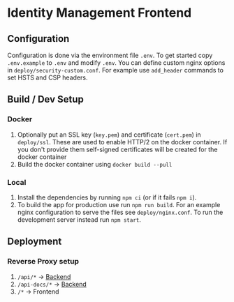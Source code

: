 # Identity Management Frontend

## Configuration

Configuration is done via the environment file `.env`. To get started copy `.env.example` to `.env` and modify `.env`.
You can define custom nginx options in `deploy/security-custom.conf`. For example use `add_header` commands to set HSTS and CSP headers.

## Build / Dev Setup

### Docker

1. Optionally put an SSL key (`key.pem`) and certificate (`cert.pem`) in `deploy/ssl`. These are used to enable HTTP/2 on the docker container. If you don't provide them self-signed certificates will be created for the docker container
2. Build the docker container using `docker build --pull`

### Local

1. Install the dependencies by running `npm ci` (or if it fails `npm i`).
2. To build the app for production use run `npm run build`. For an example nginx configuration to serve the files see `deploy/nginx.conf`. To run the development server instead run `npm start`.

## Deployment

### Reverse Proxy setup

1. `/api/*` -> [Backend](https://github.com/Samedis-care/identity-management-backend/)
2. `/api-docs/*` -> [Backend](https://github.com/Samedis-care/identity-management-backend/)
3. `/*` -> Frontend
